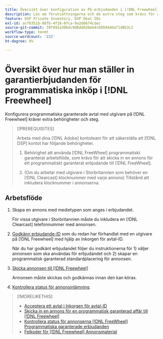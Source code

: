 ```yaml
---
title: Översikt över konfiguration av PG-erbjudanden i [!DNL Freewheel]
description: Läs om förutsättningarna och de extra steg som krävs för att köra annonser för programmatiska annonsköp med utgivare på [!DNL Freewheel].
feature: DSP Private Inventory, DSP Deal IDs
exl-id: acf8351b-88fb-4f18-8fca-9a2d6674cdec
source-git-commit: 39f491a39bdc9d8dd820eb4c69594dda71d8b3c2
workflow-type: tm+mt
source-wordcount: '222'
ht-degree: 0%

---
```


# Översikt över hur man ställer in garantierbjudanden för programmatiska inköp i [!DNL Freewheel]

Konfigurera programmatiska garanterade avtal med utgivare på [!DNL Freewheel] kräver extra behörigheter och steg.

>[!PREREQUISITES]
>
>Arbeta med dina [!DNL Adobe] kontoteam för att säkerställa att [!DNL DSP] kontot har följande behörigheter.
>
>1. Behörighet att använda [!DNL FreeWheel] programmatiskt garanterat arbetsflöde, som krävs för att skicka in en annons för ett programmatiskt garanterat erbjudande till [!DNL FreeWheel].
>
>1. (Om du arbetar med utgivare i Storbritannien som behöver en [!DNL Clearcast] klocknummer med varje annons) Tillstånd att inkludera klocknummer i annonserna.


## Arbetsflöde

1. Skapa en annons med medietypen som anges i erbjudandet.

   För vissa utgivare i Storbritannien måste du inkludera en [!DNL Clearcast] telefonnummer med annonsen.

1. [Godkänn erbjudande-ID](#programmatic-guaranteed-set-up.md#pg-setup-deal-id-inbox) som du redan har förhandlat med en utgivare på [!DNL Freewheel] med hjälp av Inkorgen för avtal-ID.

   När du har godkänt erbjudandet följer du instruktionerna för 1) väljer annonsen som ska användas för erbjudandet och 2) skapar en programmatisk garanterad standardplacering för annonsen.

1. [Skicka annonsen till [!DNL Freewheel]](freewheel-submit.md)

   Annonsen måste skickas och godkännas innan den kan köras.

1. [Kontrollera status för annonsinlämning](freewheel-check-status.md).

>[!MORELIKETHIS]
>
>* [Acceptera ett avtal i Inkorgen för avtal-ID](deal-id-inbox-accept.md)
>* [Skicka in en annons för en programmatisk garanterad affär till [!DNL Freewheel]](freewheel-submit.md)
>* [Kontrollera status för annonserna [!DNL FreeWheel] Programmatiska garanterade erbjudanden](freewheel-check-status.md)
>* [Felkoder för [!DNL Freewheel] Annonsmaterial](freewheel-error-codes.md)

